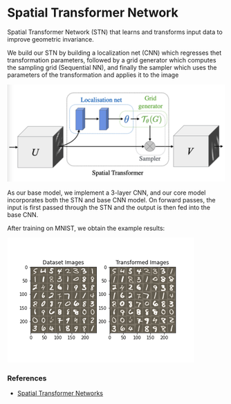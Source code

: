 # Spatial Transformer Network

Spatial Transformer Network (STN) that learns and transforms input data to improve geometric invariance.

We build our STN by building a localization net (CNN) which regresses thet transformation parameters, followed by a grid generator which computes the sampling grid (Sequential NN), and finally the sampler which uses the parameters of the transformation and applies it to the image

![STN Architecture](stn.png)

As our base model, we implement a 3-layer CNN, and our core model incorporates both the STN and base CNN model. On forward passes, the input is first passed through the STN and the output is then fed into the base CNN.

After training on MNIST, we obtain the example results:

![STN on MNIST results](stn_results.png)

### References
- [Spatial Transformer Networks](https://arxiv.org/abs/1506.02025)


